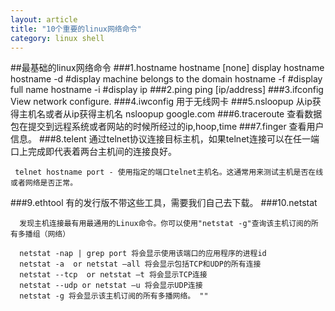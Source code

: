 ```yaml
---
layout: article
title: "10个重要的linux网络命令"
category: linux shell
---
```

##最基础的linux网络命令
###1.hostname
	hostname [none] display hostname
	hostname -d #display machine belongs to the domain
	hostname -f #display full name
	hostname -i #display ip
###2.ping
	ping [ip/address]
###3.ifconfig
	View network configure.
###4.iwconfig
	用于无线网卡
###5.nsloopup
	从ip获得主机名或者从ip获得主机名
	nsloopup google.com
###6.traceroute
	查看数据包在提交到远程系统或者网站的时候所经过的ip,hoop,time
###7.finger
	查看用户信息。
###8.telent
	 通过telnet协议连接目标主机，如果telnet连接可以在任一端口上完成即代表着两台主机间的连接良好。

	 telnet hostname port - 使用指定的端口telnet主机名。这通常用来测试主机是否在线或者网络是否正常。
###9.ethtool
	 有的发行版不带这些工具，需要我们自己去下载。
###10.netstat

	  发现主机连接最有用最通用的Linux命令。你可以使用"netstat -g"查询该主机订阅的所有多播组（网络）

	  netstat -nap | grep port 将会显示使用该端口的应用程序的进程id
	  netstat -a  or netstat –all 将会显示包括TCP和UDP的所有连接
	  netstat --tcp  or netstat –t 将会显示TCP连接
	  netstat --udp or netstat –u 将会显示UDP连接
	  netstat -g 将会显示该主机订阅的所有多播网络。 ""
